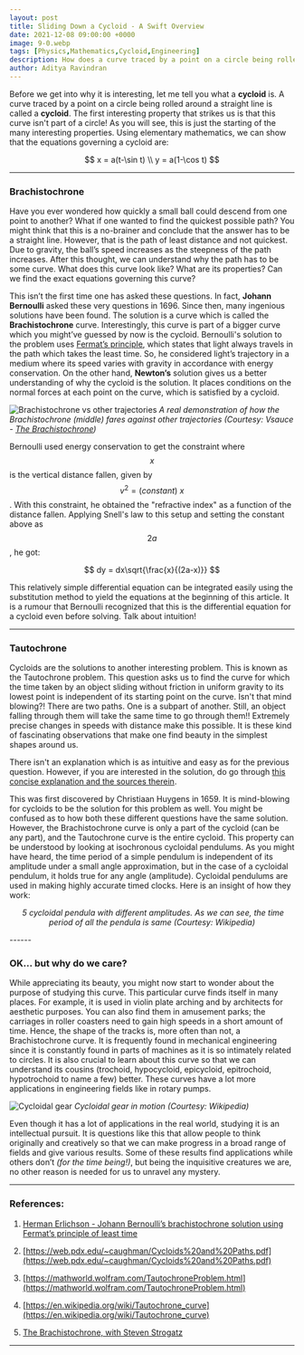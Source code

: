 ```yaml
---
layout: post
title: Sliding Down a Cycloid - A Swift Overview
date: 2021-12-08 09:00:00 +0000
image: 9-0.webp
tags: [Physics,Mathematics,Cycloid,Engineering]
description: How does a curve traced by a point on a circle being rolled along a straight line tumble its way into several elegant and straightforward problems? Read further to dive into the history and applications of this peculiar curve.
author: Aditya Ravindran
---
```


Before we get into why it is interesting, let me tell you what a **cycloid** is. A curve traced by a point on a circle being rolled around a straight line is called a **cycloid**. The first interesting property that strikes us is that this curve isn't part of a circle! As you will see, this is just the starting of the many interesting properties. Using elementary mathematics, we can show that the equations governing a cycloid are:

$$
x = a(t-\sin t) \\
y = a(1-\cos t)
$$

------

### Brachistochrone

Have you ever wondered how quickly a small ball could descend from one point to another? What if one wanted to find the quickest possible path? You might think that this is a no-brainer and conclude that the answer has to be a straight line. However, that is the path of least distance and not quickest. Due to gravity, the ball’s speed increases as the steepness of the path increases. After this thought, we can understand why the path has to be some curve. What does this curve look like? What are its properties? Can we find the exact equations governing this curve?

This isn’t the first time one has asked these questions. In fact, **Johann Bernoulli** asked these very questions in 1696. Since then, many ingenious solutions have been found. The solution is a curve which is called the **Brachistochrone** curve. Interestingly, this curve is part of a bigger curve which you might’ve guessed by now is the cycloid. Bernoulli's solution to the problem uses [Fermat’s principle](https://en.wikipedia.org/wiki/Fermat%27s_principle), which states that light always travels in the path which takes the least time. So, he considered light’s trajectory in a medium where its speed varies with gravity in accordance with energy conservation. On the other hand, **Newton’s** solution  gives us a better understanding of why the cycloid is the solution. It places conditions on the normal forces at each point on the curve, which is satisfied by a cycloid.

![Brachistochrone vs other trajectories]({{site.baseurl}}/img/9-1.webp) _A real demonstration of how the Brachistochrone (middle) fares against other trajectories (Courtesy: Vsauce - [The Brachistochrone](https://www.youtube.com/watch?v=skvnj67YGmw))_

Bernoulli used energy conservation to get the constraint where $$x$$ is the vertical distance fallen, given by $$v^2 = (constant)\ x$$. With this constraint, he obtained the "refractive index" as a function of the distance fallen. Applying Snell's law to this setup and setting the constant above as $$2a$$, he got:

$$
dy = dx\sqrt{\frac{x}{(2a-x)}}
$$

This relatively simple differential equation can be integrated easily using the substitution method to yield the equations at the beginning of this article. It is a rumour that Bernoulli recognized that this is the differential equation for a cycloid even before solving. Talk about intuition!

------

### Tautochrone

Cycloids are the solutions to another interesting problem. This is known as the Tautochrone problem. This question asks us to find the curve for which the time taken by an object sliding without friction in uniform gravity to its lowest point is independent of its starting point on the curve. Isn't that mind blowing?! There are two paths. One is a subpart of another. Still, an object falling through them will take the same time to go through them!! Extremely precise changes in speeds with distance make this possible. It is these kind of fascinating observations that make one find beauty in the simplest shapes around us.

There isn't an explanation which is as intuitive and easy as for the previous question. However, if you are interested in the solution, do go through [this concise explanation and the sources therein](https://mathworld.wolfram.com/TautochroneProblem.html).

This was first discovered by Christiaan Huygens in 1659. It is mind-blowing for cycloids to be the solution for this problem as well.  You might be confused as to how both these different questions have the same solution. However, the Brachistochrone curve is only a part of the cycloid (can be any part), and the Tautochrone curve is the entire cycloid. This property can be understood by looking at isochronous cycloidal pendulums. As you might have heard, the time period of a simple pendulum is independent of its amplitude under a small angle approximation, but in the case of a cycloidal pendulum, it holds true for any angle (amplitude). Cycloidal pendulums are used in making highly accurate timed clocks. Here is an insight of how they work:

<p align="center">
    <img src="{{site.baseurl}}/img/9-2.webp" alt>
    <em>5 cycloidal pendula with different amplitudes. As we can see, the time period of all the pendula is same (Courtesy: Wikipedia)</em>
</p>
------

### OK... but why do we care?

While appreciating its beauty, you might now start to wonder about the purpose of studying this curve. This particular curve finds itself in many places. For example, it is used in violin plate arching and by architects for aesthetic purposes. You can also find them in amusement parks; the carriages in roller coasters need to gain high speeds in a short amount of time. Hence, the shape of the tracks is, more often than not, a Brachistochrone curve. It is frequently found in mechanical engineering since it is constantly found in parts of machines as it is so intimately related to circles. It is also crucial to learn about this curve so that we can understand its cousins (trochoid, hypocycloid, epicycloid, epitrochoid, hypotrochoid to name a few) better. These curves have a lot more applications in engineering fields like in rotary pumps. 

![Cycloidal gear]({{site.baseurl}}/img/9-3.webp) _Cycloidal gear in motion (Courtesy: Wikipedia)_

Even though it has a lot of applications in the real world, studying it is an intellectual pursuit. It is questions like this that allow people to think originally and creatively so that we can make progress in a broad range of fields and give various results. Some of these results find applications while others don’t *(for the time being!)*, but being the inquisitive creatures we are, no other reason is needed for us to unravel any mystery.

------

### References:

1. [Herman Erlichson - Johann Bernoulli’s brachistochrone solution using Fermat’s principle of least time](https://mecheng.iisc.ac.in/suresh/me256/GalileoBP.pdf)

2. [https://web.pdx.edu/~caughman/Cycloids%20and%20Paths.pdf](https://web.pdx.edu/~caughman/Cycloids%20and%20Paths.pdf)

3. [https://mathworld.wolfram.com/TautochroneProblem.html](https://mathworld.wolfram.com/TautochroneProblem.html)

4. [https://en.wikipedia.org/wiki/Tautochrone_curve](https://en.wikipedia.org/wiki/Tautochrone_curve)

5. [The Brachistochrone, with Steven Strogatz](https://www.youtube.com/watch?v=Cld0p3a43fU)

<hr>

